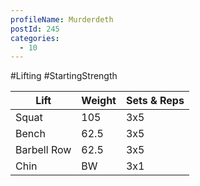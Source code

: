 ```yaml
---
profileName: Murderdeth
postId: 245
categories:
  - 10
---
```

#Lifting #StartingStrength

| Lift | Weight | Sets & Reps |
| --- | --- | --- |
| Squat | 105 | 3x5 |
| Bench | 62.5 | 3x5 |
| Barbell Row | 62.5 | 3x5 |
| Chin | BW | 3x1 |
